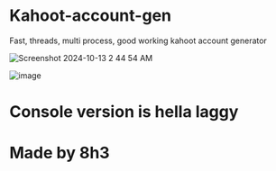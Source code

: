 # Kahoot-account-gen
Fast, threads, multi process, good working kahoot account generator

![Screenshot 2024-10-13 2 44 54 AM](https://github.com/user-attachments/assets/8f2ade84-588f-4eb9-8d12-af9a9d4f00c0)

![image](https://github.com/user-attachments/assets/166bba3c-a012-48db-a5df-29beed56addb)

# Console version is hella laggy

# Made by 8h3
